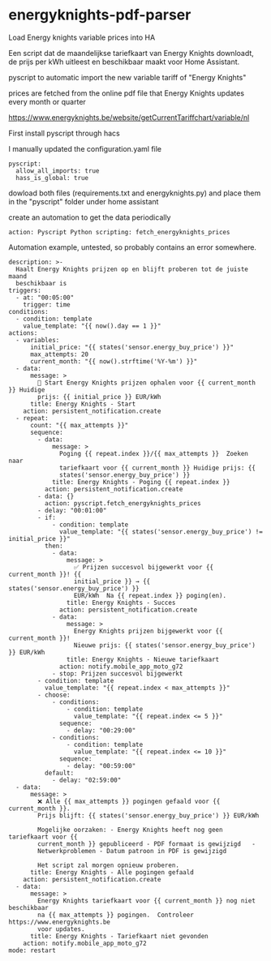 # energyknights-pdf-parser
Load Energy knights variable prices into HA

Een script dat de maandelijkse tariefkaart van Energy Knights downloadt, de prijs per kWh uitleest en beschikbaar maakt voor Home Assistant.

pyscript to automatic import the new variable tariff of "Energy Knights"

prices are fetched from the online pdf file that Energy Knights updates every month or quarter

https://www.energyknights.be/website/getCurrentTariffchart/variable/nl

First install pyscript through hacs

I manually updated the configuration.yaml file

```
pyscript:
  allow_all_imports: true
  hass_is_global: true
```

dowload both files (requirements.txt and energyknights.py) and place them in the "pyscript" folder under home assistant

create an automation to get the data periodically

```
action: Pyscript Python scripting: fetch_energyknights_prices
```

Automation example, untested, so probably contains an error somewhere.

```alias: Energy Knights prijzen ophalen - met datum validatie
description: >-
  Haalt Energy Knights prijzen op en blijft proberen tot de juiste maand
  beschikbaar is
triggers:
  - at: "00:05:00"
    trigger: time
conditions:
  - condition: template
    value_template: "{{ now().day == 1 }}"
actions:
  - variables:
      initial_price: "{{ states('sensor.energy_buy_price') }}"
      max_attempts: 20
      current_month: "{{ now().strftime('%Y-%m') }}"
  - data:
      message: >
        🔄 Start Energy Knights prijzen ophalen voor {{ current_month }} Huidige
        prijs: {{ initial_price }} EUR/kWh
      title: Energy Knights - Start
    action: persistent_notification.create
  - repeat:
      count: "{{ max_attempts }}"
      sequence:
        - data:
            message: >
              Poging {{ repeat.index }}/{{ max_attempts }}  Zoeken naar
              tariefkaart voor {{ current_month }} Huidige prijs: {{
              states('sensor.energy_buy_price') }}
            title: Energy Knights - Poging {{ repeat.index }}
          action: persistent_notification.create
        - data: {}
          action: pyscript.fetch_energyknights_prices
        - delay: "00:01:00"
        - if:
            - condition: template
              value_template: "{{ states('sensor.energy_buy_price') != initial_price }}"
          then:
            - data:
                message: >
                  ✅ Prijzen succesvol bijgewerkt voor {{ current_month }}! {{
                  initial_price }} → {{ states('sensor.energy_buy_price') }}
                  EUR/kWh  Na {{ repeat.index }} poging(en).
                title: Energy Knights - Succes
              action: persistent_notification.create
            - data:
                message: >
                  Energy Knights prijzen bijgewerkt voor {{ current_month }}! 
                  Nieuwe prijs: {{ states('sensor.energy_buy_price') }} EUR/kWh
                title: Energy Knights - Nieuwe tariefkaart
              action: notify.mobile_app_moto_g72
            - stop: Prijzen succesvol bijgewerkt
        - condition: template
          value_template: "{{ repeat.index < max_attempts }}"
        - choose:
            - conditions:
                - condition: template
                  value_template: "{{ repeat.index <= 5 }}"
              sequence:
                - delay: "00:29:00"
            - conditions:
                - condition: template
                  value_template: "{{ repeat.index <= 10 }}"
              sequence:
                - delay: "00:59:00"
          default:
            - delay: "02:59:00"
  - data:
      message: >
        ❌ Alle {{ max_attempts }} pogingen gefaald voor {{ current_month }}.
        Prijs blijft: {{ states('sensor.energy_buy_price') }} EUR/kWh

        Mogelijke oorzaken: - Energy Knights heeft nog geen tariefkaart voor {{
        current_month }} gepubliceerd - PDF formaat is gewijzigd   -
        Netwerkproblemen - Datum patroon in PDF is gewijzigd

        Het script zal morgen opnieuw proberen.
      title: Energy Knights - Alle pogingen gefaald
    action: persistent_notification.create
  - data:
      message: >
        Energy Knights tariefkaart voor {{ current_month }} nog niet beschikbaar
        na {{ max_attempts }} pogingen.  Controleer https://www.energyknights.be
        voor updates.
      title: Energy Knights - Tariefkaart niet gevonden
    action: notify.mobile_app_moto_g72
mode: restart
```
